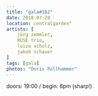 ```yaml
---
title: "gala#102"
date: 2018-07-28
location: centralgarden"
artists: [
    jörg zemmler,
    RUSE trio,
    luiza schulz,
    jakob schauer
]
tags: [gala]
photos: "Doris Pollhammer"
---
```

doors: 19:00 / begin: 8pm (sharp!)  
